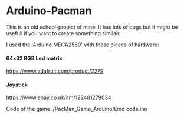 # Arduino-Pacman
This is an old school-project of mine. It has lots of bugs but it might be usefull if you want to create something similair.

I used the 'Arduino MEGA2560' with these pieces of hardware:

#### 64x32 RGB Led matrix
https://www.adafruit.com/product/2279
#### Joystick
https://www.ebay.co.uk/itm/122481279034

Code of the game ./PacMan_Game_Arduino/Eind code.ino
